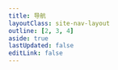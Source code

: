```yaml
---
title: 导航
layoutClass: site-nav-layout
outline: [2, 3, 4]
aside: true
lastUpdated: false
editLink: false
---
```


<script setup>
import SiteNavLinks from './components/SiteNavLinkGroup.vue';
import { NAV_DATA } from './data';
</script>

<style lang="sass" src="./index.scss"></style>

<SiteNavLinks 
  v-for="{title, items} in NAV_DATA" 
  :title="title" 
  :items="items"
/>
